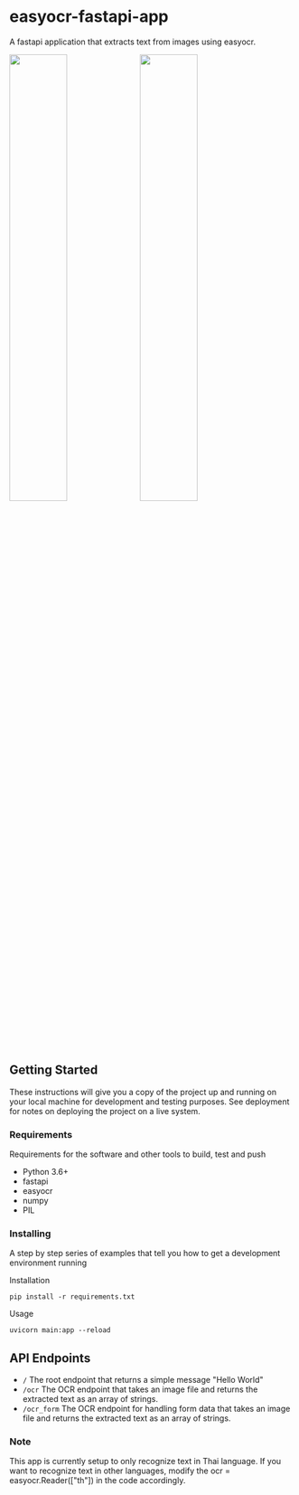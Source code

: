 # easyocr-fastapi-app

A fastapi application that extracts text from images using easyocr.


<img src="https://user-images.githubusercontent.com/20137401/213244618-180d6fc0-3543-4f8c-b93f-e51a7be8f3f8.png" width="45%"></img> <img src="https://user-images.githubusercontent.com/20137401/213244956-e07113cf-8e6a-432a-9b22-ebb4c08f3833.png" width="45%"></img> 


## Getting Started

These instructions will give you a copy of the project up and running on
your local machine for development and testing purposes. See deployment
for notes on deploying the project on a live system.

### Requirements

Requirements for the software and other tools to build, test and push 
- Python 3.6+
- fastapi
- easyocr
- numpy
- PIL


### Installing

A step by step series of examples that tell you how to get a development
environment running

Installation

    pip install -r requirements.txt

Usage

    uvicorn main:app --reload


## API Endpoints

  - `/`
    The root endpoint that returns a simple message "Hello World"
  - `/ocr`
    The OCR endpoint that takes an image file and returns the extracted text as an array of strings.
  - `/ocr_form`
    The OCR endpoint for handling form data that takes an image file and returns the extracted text as an array of strings.  


### Note

This app is currently setup to only recognize text in Thai language. If you want to recognize text in other languages, modify the ocr = easyocr.Reader(["th"]) in the code accordingly.
